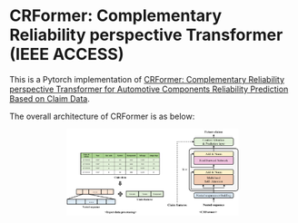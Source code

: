 # CRFormer: Complementary Reliability perspective Transformer (IEEE ACCESS)

This is a Pytorch implementation of [CRFormer: Complementary Reliability perspective Transformer for Automotive Components Reliability Prediction Based on Claim Data](https://ieeexplore.ieee.org/document/9863836).

The overall architecture of CRFormer is as below:

<p align="center">
	<img src="./img/model1.png" alt="CRFormer" width="60%" height="60%"/>
</p>

